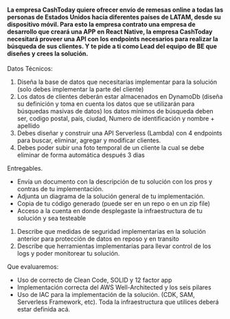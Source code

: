 #### La empresa CashToday quiere ofrecer envío de remesas online a todas las personas de Estados Unidos hacia diferentes países de LATAM, desde su dispositivo móvil. Para esto la empresa contrato una empresa de desarrollo que creará una APP en React Native, la empresa CashToday necesitará proveer una API con los endpoints necesarios para realizar la búsqueda de sus clientes. Y te pide a ti como Lead del equipo de BE que diseñes y crees la solución.

Datos Técnicos:

1. Diseña la base de datos que necesitarías implementar para la solución (solo debes implementar la parte del cliente)
2. Los datos de clientes deberán estar almacenados en DynamoDb (diseña su definición y toma en cuenta los datos que se utilizarán para búsquedas masivas de datos) los datos mínimos de búsqueda deben ser, codigo postal, país, ciudad, Numero de identificación y nombre + apellido
3. Debes diseñar y construir una API Serverless (Lambda) con 4 endpoints para buscar, eliminar, agregar y modificar clientes.
4. Debes poder subir una foto temporal de un cliente la cual se debe eliminar de forma automática después 3 dias

Entregables.

- Envía un documento con la descripción de tu solución con los pros y contras de tu implementación.
- Adjunta un diagrama de la solución general de tu implementación.
- Copia de tu código generado (puede ser en un repo o en un zip file)
- Acceso a la cuenta en donde desplegaste la infraestructura de tu solución y sea testeable
1. Describe que medidas de seguridad implementarias en la solución anterior para protección de datos en reposo y en transito
2. Describe que herramientas implementarías para llevar control de los logs y poder monitorear tu solución.

Que evaluaremos:

- Uso de correcto de Clean Code, SOLID y 12 factor app
- Implementación correcta del AWS Well-Architected y los seis pilares
- Uso de IAC para la implementación de la solución. (CDK, SAM, Serverless Framework, etc). Toda la infraestructura que utilices deberá estar definida acá.